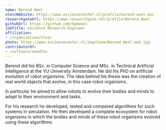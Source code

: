 ```yaml
---
name: Berend Weel
nlescWebsite: https://www.esciencecenter.nl/profile/berend-weel-msc
researchgateUrl: https://www.researchgate.net/profile/Berend_Weel
githubUrl: https://github.com/bpmweel
jobTitle: eScience Research Engineer
affiliation:
- /organization/nlesc
photo: https://www.esciencecenter.nl/img/team/Berend_Weel-web.jpg
contributorOf:
- /software/noodles
---
```

Berend did his BSc. in Computer Science and MSc. in Technical Artificial Intelligence at the VU University Amsterdam. He did his PhD on artificial evolution of robot organisms. The idea behind his thesis was the creation of real world objects that evolve, in this case robot organisms.

In particular he aimed to allow robots to evolve their bodies and minds to adapt to their environment and tasks.

For his research he developed, tested and compared algorithms for such systems in simulation. He then developed a complete ecosystem for robot organisms in which the bodies and minds of these robot organisms evolved using these algorithms.
